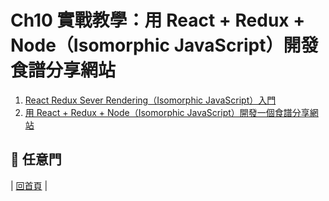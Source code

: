 # Ch10 實戰教學：用 React + Redux + Node（Isomorphic JavaScript）開發食譜分享網站

1. [React Redux Sever Rendering（Isomorphic JavaScript）入門](https://github.com/kdchang/reactjs101/blob/master/Ch10/react-redux-server-rendering-isomorphic-javascript.md)
2. [用 React + Redux + Node（Isomorphic JavaScript）開發一個食譜分享網站](https://github.com/kdchang/reactjs101/blob/master/Ch10/react-router-redux-node-isomorphic-javascript-open-cook.md)

## :door: 任意門
| [回首頁](https://github.com/kdchang/reactjs101) |